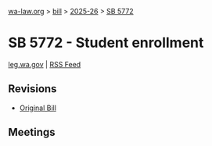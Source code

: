 [wa-law.org](/) > [bill](/bill/) > [2025-26](/bill/2025-26/) > [SB 5772](/bill/2025-26/sb/5772/)

# SB 5772 - Student enrollment
[leg.wa.gov](https://app.leg.wa.gov/billsummary?BillNumber=5772&Year=2025&Initiative=false) | [RSS Feed](./rss.xml)

## Revisions
* [Original Bill](1/)

## Meetings